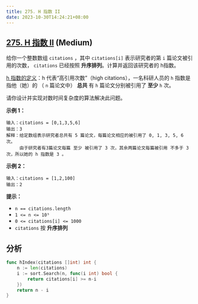```yaml
---
title: 275. H 指数 II
date: 2023-10-30T14:24:21+08:00
---
```


## [275. H 指数 II](https://leetcode.cn/problems/h-index-ii) (Medium)

给你一个整数数组 `citations` ，其中 `citations[i]` 表示研究者的第 `i` 篇论文被引用的次数， `citations` 已经按照 **升序排列**。计算并返回该研究者的 h指数。

[h 指数的定义](https://baike.baidu.com/item/h-index/3991452?fr=aladdin)：h 代表“高引用次数”（high citations），一名科研人员的 `h` 指数是指他（她）的 （ `n` 篇论文中） **总共** 有 `h` 篇论文分别被引用了 **至少** `h` 次。

请你设计并实现对数时间复杂度的算法解决此问题。

**示例 1：**

```
输入：citations = [0,1,3,5,6]
输出：3
解释：给定数组表示研究者总共有 5 篇论文，每篇论文相应的被引用了 0, 1, 3, 5, 6 次。
     由于研究者有3篇论文每篇 至少 被引用了 3 次，其余两篇论文每篇被引用 不多于 3 次，所以她的 h 指数是 3 。
```

**示例 2：**

```
输入：citations = [1,2,100]
输出：2

```

**提示：**

- `n == citations.length`
- `1 <= n <= 10⁵`
- `0 <= citations[i] <= 1000`
- `citations` 按 **升序排列**

## 分析



```go
func hIndex(citations []int) int {
	n := len(citations)
	i := sort.Search(n, func(i int) bool {
		return citations[i] >= n-i
	})
	return n - i
}

```
